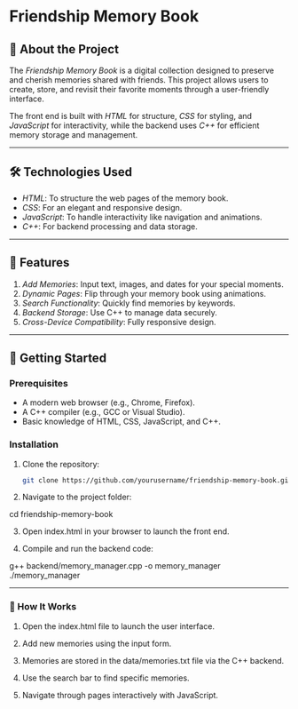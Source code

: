 # Friendship Memory Book

## 📖 About the Project
The *Friendship Memory Book* is a digital collection designed to preserve and cherish memories shared with friends. This project allows users to create, store, and revisit their favorite moments through a user-friendly interface.

The front end is built with *HTML* for structure, *CSS* for styling, and *JavaScript* for interactivity, while the backend uses *C++* for efficient memory storage and management.

---

## 🛠 Technologies Used
- *HTML*: To structure the web pages of the memory book.
- *CSS*: For an elegant and responsive design.
- *JavaScript*: To handle interactivity like navigation and animations.
- *C++*: For backend processing and data storage.

---

## 🌟 Features
1. *Add Memories*: Input text, images, and dates for your special moments.
2. *Dynamic Pages*: Flip through your memory book using animations.
3. *Search Functionality*: Quickly find memories by keywords.
4. *Backend Storage*: Use C++ to manage data securely.
5. *Cross-Device Compatibility*: Fully responsive design.

---

## 🧰 Getting Started

### Prerequisites
- A modern web browser (e.g., Chrome, Firefox).
- A C++ compiler (e.g., GCC or Visual Studio).
- Basic knowledge of HTML, CSS, JavaScript, and C++.

### Installation
1. Clone the repository:
   ```bash
   git clone https://github.com/yourusername/friendship-memory-book.git

2. Navigate to the project folder:

cd friendship-memory-book


3. Open index.html in your browser to launch the front end.


4. Compile and run the backend code:

g++ backend/memory_manager.cpp -o memory_manager
./memory_manager





---

### 🔧 How It Works

1. Open the index.html file to launch the user interface.


2. Add new memories using the input form.


3. Memories are stored in the data/memories.txt file via the C++ backend.


4. Use the search bar to find specific memories.


5. Navigate through pages interactively with JavaScript.




